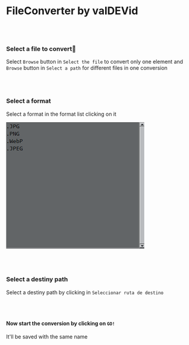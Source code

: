 # FileConverter by valDEVid

<br></br>

### Select a file to convert📄


Select `Browse` button in `Select the file` to convert only one element and `Browse` button in `Select a path` for different files in one conversion

<br></br>

### Select a format
Select a format in the format list clicking on it

![Format List](/src/FormatsList.png)

<br></br>

### Select a destiny path

Select a destiny path by clicking in `Seleccionar ruta de destino`

<br></br>

#### Now start the conversion by clicking on `GO!`
It'll be saved with the same name